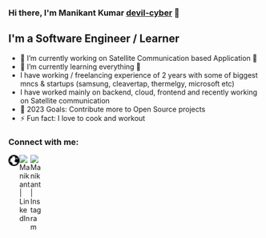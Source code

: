  ### Hi there, I'm Manikant Kumar [devil-cyber][website] 👋

## I'm a Software Engineer / Learner 
- 🔭 I’m currently working on Satellite Communication based Application 🤣
- 🌱 I’m currently learning everything 🤣
- I have working / freelancing experience of 2 years with some of biggest mncs & startups (samsung, cleavertap, thermelgy, microsoft etc)
- I have worked mainly on backend, cloud, frontend and recently working on Satellite communication
- 🥅 2023 Goals: Contribute more to Open Source projects
- ⚡ Fun fact: I love to cook and workout
 

### Connect with me:

[<img align="left" alt="manikant" width="22px" src="https://raw.githubusercontent.com/iconic/open-iconic/master/svg/globe.svg" />][website]
[<img align="left" alt="Manikant | LinkedIn" width="22px" src="https://cdn.jsdelivr.net/npm/simple-icons@v3/icons/linkedin.svg" />][linkedin]
[<img align="left" alt="Manikant | Instagram" width="22px" src="https://cdn.jsdelivr.net/npm/simple-icons@v3/icons/instagram.svg" />][instagram]
<br />

 

[website]: https://devil-cyber.github.io/CodingSpace/
[instagram]:https://www.instagram.com/__mani09/?hl=en
[linkedin]: [https://www.linkedin.com/in/manikant-kumar-550998192/](https://www.linkedin.com/in/mani360/)https://www.linkedin.com/in/mani360/
 
